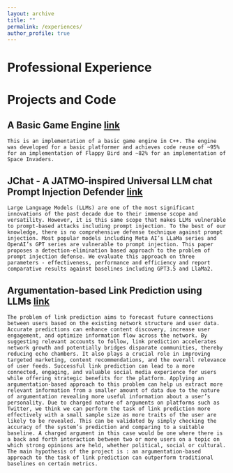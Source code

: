 ```yaml
---
layout: archive
title: ""
permalink: /experiences/
author_profile: true
---
```


Professional Experience 
======


Projects and Code
======
## A Basic Game Engine [link](https://github.com/OJ98/Game_Engine_Design_Final_Project/tree/main)
    This is an implementation of a basic game engine in C++. The engine was developed for a basic platformer and achieves code reuse of ~95% for an implementation of Flappy Bird and ~82% for an implementation of Space Invaders.

## JChat - A JATMO-inspired Universal LLM chat Prompt Injection Defender [link](https://github.com/davidroot8/JChat)
    Large Language Models (LLMs) are one of the most significant innovations of the past decade due to their immense scope and versatility. However, it is this same scope that makes LLMs vulnerable to prompt-based attacks including prompt injection. To the best of our knowledge, there is no comprehensive defense technique against prompt injection. Most popular models including Meta AI’s LLaMa series and OpenAI’s GPT series are vulnerable to prompt injection. This paper proposes a detection-elimination based approach to the problem of prompt injection defense. We evaluate this approach on three parameters - effectiveness, performance and efficiency and report comparative results against baselines including GPT3.5 and LlaMa2.

## Argumentation-based Link Prediction using LLMs [link](https://github.com/OJ98/Argumentation-based-Link-Prediction-using-LLMs)
    The problem of link prediction aims to forecast future connections between users based on the existing network structure and user data. Accurate predictions can enhance content discovery, increase user engagement, and optimize information flow across the network. By suggesting relevant accounts to follow, link prediction accelerates network growth and potentially bridges disparate communities, thereby reducing echo chambers. It also plays a crucial role in improving targeted marketing, content recommendations, and the overall relevance of user feeds. Successful link prediction can lead to a more connected, engaging, and valuable social media experience for users while offering strategic benefits for the platform. Applying an argumentation-based approach to this problem can help us extract more relevant information from a smaller amount of data due to the nature of argumentation revealing more useful information about a user’s personality. Due to charged nature of arguments on platforms such as Twitter, we think we can perform the task of link prediction more effectively with a small sample size as more traits of the user are likely to be revealed. This can be validated by simply checking the accuracy of the system’s prediction and comparing to a suitable baseline. A charged argument in this case would be one where there is a back and forth interaction between two or more users on a topic on which strong opinions are held, whether political, social or cultural. The main hypothesis of the project is : an argumentation-based approach to the task of link prediction can outperform traditional baselines on certain metrics.